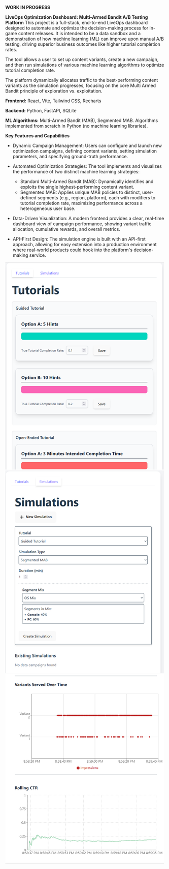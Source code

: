 **WORK IN PROGRESS**

**LiveOps Optimization Dashboard: Multi-Armed Bandit A/B Testing Platform** 
This project is a full-stack, end-to-end LiveOps dashboard designed to automate and optimize the decision-making process for in-game content releases. It is intended to be a data sandbox and a demonstration of how machine learning (ML) can improve upon manual A/B testing, driving superior business outcomes like higher tutorial completion rates.

The tool allows a user to set up content variants, create a new campaign, and then run simulations of various machine learning algorithms to optimize tutorial completion rate.

The platform dynamically allocates traffic to the best-performing content variants as the simulation progresses, focusing on the core Multi Armed Bandit principle of exploration vs. exploitation.

**Frontend:** React, Vite, Tailwind CSS, Recharts

**Backend:** Python, FastAPI, SQLite

**ML Algorithms:** Multi-Armed Bandit (MAB), Segmented MAB. Algorithms implemented from scratch in Python (no machine learning libraries).

**Key Features and Capabilities** 
- Dynamic Campaign Management: Users can configure and launch new optimization campaigns, defining content variants, setting simulation parameters, and specifying ground-truth performance.

- Automated Optimization Strategies: The tool implements and visualizes the performance of two distinct machine learning strategies:
    - Standard Multi-Armed Bandit (MAB): Dynamically identifies and exploits the single highest-performing content variant.
    - Segmented MAB: Applies unique MAB policies to distinct, user-defined segments (e.g., region, platform), each with modifiers to tutorial completion rate, maximizing performance across a heterogeneous user base.
- Data-Driven Visualization: A modern frontend provides a clear, real-time dashboard view of campaign performance, showing variant traffic allocation, cumulative rewards, and overall metrics.
- API-First Design: The simulation engine is built with an API-first approach, allowing for easy extension into a production environment where real-world products could hook into the platform's decision-making service.


<img src="https://github.com/cbpalumbi/liveops-dashboard/blob/main/readme_images/tutorials.PNG?raw=true" width="500px"/>
<img src="https://github.com/cbpalumbi/liveops-dashboard/blob/main/readme_images/config.PNG?raw=true" width="500px"/>
<img src="https://github.com/cbpalumbi/liveops-dashboard/blob/main/readme_images/graphs.PNG?raw=true" width="500px"/>
